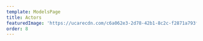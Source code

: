 ```yaml
---
template: ModelsPage
title: Actors
featuredImage: 'https://ucarecdn.com/c6a062e3-2d78-42b1-8c2c-f2871a793f68/'
order: 8
---
```


